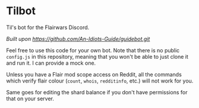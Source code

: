 # Tilbot

Til's bot for the Flairwars Discord.

*Built upon https://github.com/An-Idiots-Guide/guidebot.git*

Feel free to use this code for your own bot. Note that there is no public `config.js` in this repository, meaning that you won't be able to just clone it and run it. I can provide a mock one.

Unless you have a Flair mod scope access on Reddit, all the commands which verify flair colour (`count`, `whois`, `redditinfo`, etc.) will not work for you.

Same goes for editing the shard balance if you don't have permissions for that on your server.